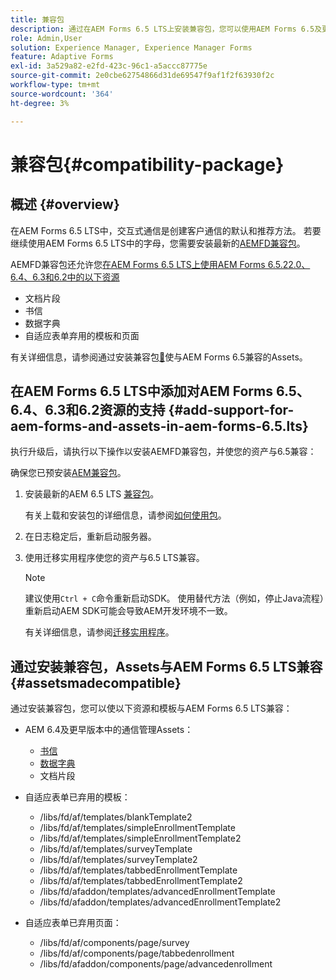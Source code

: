 ```yaml
---
title: 兼容包
description: 通过在AEM Forms 6.5 LTS上安装兼容包，您可以使用AEM Forms 6.5及更早版本中的通信管理资源以及已弃用的自适应表单模板和页面
role: Admin,User
solution: Experience Manager, Experience Manager Forms
feature: Adaptive Forms
exl-id: 3a529a82-e2fd-423c-96c1-a5accc87775e
source-git-commit: 2e0cbe62754866d31de69547f9af1f2f63930f2c
workflow-type: tm+mt
source-wordcount: '364'
ht-degree: 3%

---
```


# 兼容包{#compatibility-package}

## 概述 {#overview}

在AEM Forms 6.5 LTS中，交互式通信是创建客户通信的默认和推荐方法。 若要继续使用AEM Forms 6.5 LTS中的字母，您需要安装最新的[AEMFD兼容包](https://experienceleague.adobe.com/zh-hans/docs/experience-manager-release-information/aem-release-updates/forms-updates/aem-forms-releases)。

AEMFD兼容包还允许您[在AEM Forms 6.5 LTS上使用AEM Forms 6.5.22.0、6.4、6.3和6.2中的以下资源](../../forms/using/compatibility-package.md#add-support-for-aem-forms-and-assets-in-aem-forms)

* 文档片段
* 书信
* 数据字典
* 自适应表单弃用的模板和页面

有关详细信息，请参阅通过安装兼容包[&#128279;](../../forms/using/compatibility-package.md#assetsmadecompatible)使与AEM Forms 6.5兼容的Assets。

## 在AEM Forms 6.5 LTS中添加对AEM Forms 6.5、6.4、6.3和6.2资源的支持 {#add-support-for-aem-forms-and-assets-in-aem-forms-6.5.lts}

执行升级后，请执行以下操作以安装AEMFD兼容包，并使您的资产与6.5兼容：

确保您已预安装[AEM兼容包](https://experienceleague.adobe.com/zh-hans/docs/experience-manager-release-information/aem-release-updates/forms-updates/aem-forms-releases)。

1. 安装最新的AEM 6.5 LTS [兼容包](https://experienceleague.adobe.com/zh-hans/docs/experience-manager-release-information/aem-release-updates/forms-updates/aem-forms-releases)。

   有关上载和安装包的详细信息，请参阅[如何使用包](/help/sites-administering/package-manager.md)。

1. 在日志稳定后，重新启动服务器。
1. 使用迁移实用程序使您的资产与6.5 LTS兼容。

   >[!NOTE]
   >
   > 建议使用`Ctrl + C`命令重新启动SDK。 使用替代方法（例如，停止Java流程）重新启动AEM SDK可能会导致AEM开发环境不一致。

   有关详细信息，请参阅[迁移实用程序](../../forms/using/migration-utility.md)。

## 通过安装兼容包，Assets与AEM Forms 6.5 LTS兼容 {#assetsmadecompatible}

通过安装兼容包，您可以使以下资源和模板与AEM Forms 6.5 LTS兼容：

* AEM 6.4及更早版本中的通信管理Assets：

   * [书信](../../forms/using/create-letter.md)
   * [数据字典](/help/forms/using/data-dictionary.md)
   * 文档片段

* 自适应表单已弃用的模板：

   * /libs/fd/af/templates/blankTemplate2
   * /libs/fd/af/templates/simpleEnrollmentTemplate
   * /libs/fd/af/templates/simpleEnrollmentTemplate2
   * /libs/fd/af/templates/surveyTemplate
   * /libs/fd/af/templates/surveyTemplate2
   * /libs/fd/af/templates/tabbedEnrollmentTemplate
   * /libs/fd/af/templates/tabbedEnrollmentTemplate2
   * /libs/fd/afaddon/templates/advancedEnrollmentTemplate
   * /libs/fd/afaddon/templates/advancedEnrollmentTemplate2

* 自适应表单已弃用页面：

   * /libs/fd/af/components/page/survey
   * /libs/fd/af/components/page/tabbedenrollment
   * /libs/fd/afaddon/components/page/advancedenrollment
